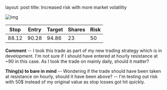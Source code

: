 layout: post
title: Increased risk with more market volatility

![img](https://i.imgur.com/X6R9UTS.png)

| Stop  | Entry | Target | Shares | Risk |
| ----- | ----- | ------ | ------ | ---- |
| 88.12 | 90.28 | 94.86  | 23     | 50   |

**Comment**
-- I took this trade as part of my new trading strategy which is in development. I'm not sure if I should have entered at hourly resistance at ~90 in this case. As I took the trade on mainly daily, should it matter?

**Thing(s) to bare in mind**
-- Wondering if the trade should have been taken at resistance on hourly, should it have been above?
-- I'm testing out risk with 50$ instead of my original value as stop losses got hit quickly.